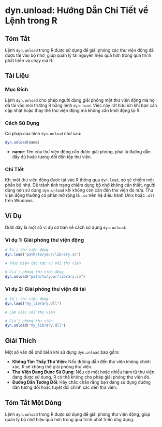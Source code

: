 <!--
Meta Description: # dyn.unload: Hướng Dẫn Chi Tiết về Lệnh trong R ## Tóm Tắt Lệnh `dyn.unload` trong R được sử dụng để giải phóng các thư viện động đã được tải vào bộ ...
Meta Keywords: thư, viện, dyn, động, unload
-->

# dyn.unload: Hướng Dẫn Chi Tiết về Lệnh trong R

## Tóm Tắt
Lệnh `dyn.unload` trong R được sử dụng để giải phóng các thư viện động đã được tải vào bộ nhớ, giúp quản lý tài nguyên hiệu quả hơn trong quá trình phát triển và chạy mã R.

## Tài Liệu
### Mục Đích
Lệnh `dyn.unload` cho phép người dùng giải phóng một thư viện động mà họ đã tải vào môi trường R bằng lệnh `dyn.load`. Việc này rất hữu ích khi bạn cần cập nhật hoặc thay thế thư viện động mà không cần khởi động lại R.

### Cách Sử Dụng
Cú pháp của lệnh `dyn.unload` như sau:
```R
dyn.unload(name)
```
- **name**: Tên của thư viện động cần được giải phóng, phải là đường dẫn đầy đủ hoặc tương đối đến tệp thư viện.

### Chi Tiết
Khi một thư viện động được tải vào R thông qua `dyn.load`, nó sẽ chiếm một phần bộ nhớ. Để tránh tình trạng chiếm dụng bộ nhớ không cần thiết, người dùng nên sử dụng `dyn.unload` khi không còn cần đến thư viện đó nữa. Thư viện động thường có phần mở rộng là `.so` trên hệ điều hành Unix hoặc `.dll` trên Windows.

## Ví Dụ
Dưới đây là một số ví dụ cơ bản về cách sử dụng `dyn.unload`:

### Ví dụ 1: Giải phóng thư viện động
```R
# Tải thư viện động
dyn.load("path/to/your/library.so")

# Thực hiện các tác vụ với thư viện

# Giải phóng thư viện động
dyn.unload("path/to/your/library.so")
```

### Ví dụ 2: Giải phóng thư viện đã tải
```R
# Tải thư viện động
dyn.load("my_library.dll")

# Làm việc với thư viện

# Giải phóng thư viện
dyn.unload("my_library.dll")
```

## Giải Thích
Một số vấn đề phổ biến khi sử dụng `dyn.unload` bao gồm:

- **Không Tìm Thấy Thư Viện**: Nếu đường dẫn đến thư viện không chính xác, R sẽ không thể giải phóng thư viện.
- **Thư Viện Đang Được Sử Dụng**: Nếu có một hoặc nhiều hàm từ thư viện đang được sử dụng, R có thể không cho phép giải phóng thư viện đó.
- **Đường Dẫn Tương Đối**: Hãy chắc chắn rằng bạn đang sử dụng đường dẫn tương đối hoặc tuyệt đối chính xác đến thư viện.

## Tóm Tắt Một Dòng
Lệnh `dyn.unload` trong R được sử dụng để giải phóng thư viện động, giúp quản lý bộ nhớ hiệu quả hơn trong quá trình phát triển ứng dụng.